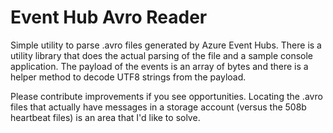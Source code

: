 # Event Hub Avro Reader
Simple utility to parse .avro files generated by Azure Event Hubs. There is a utility library that does the actual parsing of the file and a sample console application. The payload of the events is an array of bytes and there is a helper method to decode UTF8 strings from the payload. 

Please contribute improvements if you see opportunities. Locating the .avro files that actually have messages in a storage account (versus the 508b heartbeat files) is an area that I'd like to solve.



